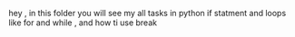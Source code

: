 hey , in this folder you will see my all tasks in python if statment and loops like for and while , and how ti use break
